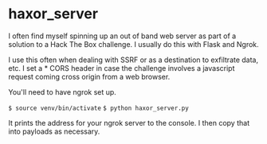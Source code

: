 # haxor_server

I often find myself spinning up an out of band web server as part of a solution to a Hack The Box challenge. I usually do this with Flask and Ngrok. 

I use this often when dealing with SSRF or as a destination to exfiltrate data, etc. I set a * CORS header in case the challenge involves a javascript request coming cross origin from a web browser.

You'll need to have ngrok set up.

`$ source venv/bin/activate`
`$ python haxor_server.py`

It prints the address for your ngrok server to the console. I then copy that into payloads as necessary.
